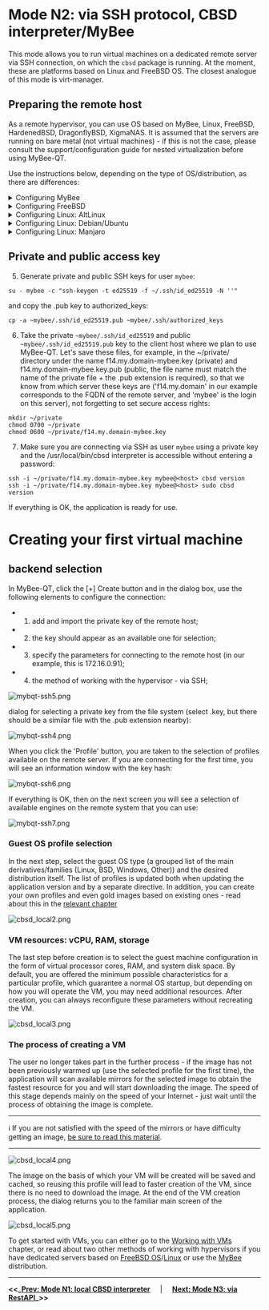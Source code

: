 # Mode N2: via SSH protocol, CBSD interpreter/MyBee

This mode allows you to run virtual machines on a dedicated remote server via SSH connection, on which the `cbsd` package is running. At the moment, these are platforms based on Linux and FreeBSD OS. The closest analogue of this mode is virt-manager.

## Preparing the remote host

As a remote hypervisor, you can use OS based on MyBee, Linux, FreeBSD, HardenedBSD, DragonflyBSD, XigmaNAS. It is assumed that the servers are running on bare metal (not virtual machines) - if this is not the case,
please consult the support/configuration guide for nested virtualization before using MyBee-QT.

Use the instructions below, depending on the type of OS/distribution, as there are differences:

<details>
  <summary>Configuring MyBee</summary>

1) Go to the MyBee console (in the browser via http://mybee-srv/shell/ or via SSH) and create a user via item '12)>[ Client SSH user: - ]<', on behalf of which the application will work with the hypervisor. As a rule, a password is not required for such a user in favor of
SSH keys, otherwise you will enter the password for each operation.

![mybqt-ssh1.png](https://myb.convectix.com/img/mybqt-ssh1.png?raw=true)

![mybqt-ssh2.png](https://myb.convectix.com/img/mybqt-ssh2.png?raw=true)

As a result of running the script, you will receive a "one-time" and expiring URL (24 hours), through which the MyBee-QT application can import a key to work with this MyBee instance.

![mybqt-ssh3.png](https://myb.convectix.com/img/mybqt-ssh3.png?raw=true)

:bangbang: | :Attention: the data via this URL allows access to Mybee, so keep the address secret and the sooner you use it - the better. After the first request to this URL or after 24 hours the link expires, so if you accidentally missed the link and you need to re-generate a new URL - use the above point '12'.
:---: | :---

2) Click 'CREATE' -> 'Import credential' in the application and use the URL obtained in step 1. At this point, the preparation for work is complete.

</details>


<details>
  <summary>Configuring FreeBSD</summary>

We are considering the option of setting up vanilla FreeBSD 14.2-RELEASE, immediately after installation.

1) The CBSD package and the corresponding dependencies must be installed on your system:

```
pkg install -y cbsd tmux
```

2) CBSD initialization:
```
/usr/local/cbsd/sudoexec/initenv /usr/local/cbsd/share/initenv.conf default_vs=1
```

3) Create a user (for example 'mybee') under which we will work. Don't forget to include it in the `cbsd` group on the question (Invite into other groups):
```
root@f14:~ # adduser
Username: mybee
Full name: mybee
Uid (Leave empty for default):
Login group [mybee]:
Login group is mybee. Invite mybee into other groups? []: cbsd
Login class [default]:
Shell (sh csh tcsh nologin) [sh]:
Home directory [/home/mybee]:
Home directory permissions (Leave empty for default):
Enable ZFS encryption? (yes/no) [no]:
Use password-based authentication? [yes]: no
Lock out the account after creation? [no]:
Username    : mybee
Password    : <disabled>
Full Name   : mybee
Uid         : 1002
ZFS dataset : zroot/home/mybee
Class       : 
Groups      : mybee cbsd
Home        : /home/mybee
Home Mode   : 
Shell       : /bin/sh
Locked      : no
OK? (yes/no) [yes]: yes
adduser: INFO: Successfully created ZFS dataset (zroot/home/mybee).
adduser: INFO: Successfully added (mybee) to the user database.
Add another user? (yes/no) [no]:
Goodbye!
root@f14:~ #
```

If you want to connect from an existing user, add it to the 'cbsd' group separately:
```
pw group mod cbsd -m mybee
```
, where `mybee` is your user login.

4) Your user must have permission to run the /usr/local/bin/cbsd interpreter as the 'root' user via sudo configuration.

To do this, create a file */usr/local/etc/sudoers.d/20_mybee* with the following contents:
```
Defaults     env_keep += "workdir DIALOG NOCOLOR CBSD_RNODE"
Cmnd_Alias   MYB_CBSD_CMD = /usr/local/bin/cbsd
mybee        ALL=(ALL) NOPASSWD:SETENV: MYB_CBSD_CMD
```
, where `mybee` is your user's login.

:bangbang: | :Warning: This setting gives the user 'sshuser' 'root' privileges on the host system via the /usr/local/bin interpreter!
:---: | :---

set the correct file permissions:

```
chmod 0400 /usr/local/etc/sudoers.d/20_mybee
```

</details>

<details>
  <summary>Configuring Linux: AltLinux</summary>

> All actions are performed as the privileged user `root` (or use sudo)

1) Installing CBSD and dependencies. Obtaining and initializing `CBSD` (CBSD on Linux is experimental and is temporarily distributed as a tarball):
```
apt-get install -y sudo bridge-utils edk2-ovmf psmisc make pax rsync sharutils libssh2 libelf libbsd qemu-system-x86 tmux dialog sqlite3 curl libcurl xorriso binutils coreutils nftables
```
```
useradd cbsd
[ ! -d /usr/local/bin ] && mkdir -p /usr/local/bin
cd /usr/local
wget https://convectix.com/DL/cbsd.tgz
tar xfz cbsd.tgz
rm -f cbsd.tgz
mv /usr/local/cbsd/bin/cbsd /usr/local/bin/cbsd
```

2) CBSD initialization:
```
/usr/local/cbsd/sudoexec/initenv /usr/local/cbsd/share/initenv.conf default_vs=1
```

3) Create a user (for example 'mybee') under which we will work. Don't forget to include it in the `cbsd` group:

```
useradd cbsd
usermod -a -G cbsd mybee
```
, where `mybee` is your user's login.

4) Your user must have permission to run the /usr/local/bin/cbsd interpreter as the 'root' user via sudo configuration. To do this, create a file */etc/sudoers.d/20_mybee* with the following contents:
```
Defaults     env_keep += "workdir DIALOG NOCOLOR CBSD_RNODE"
Cmnd_Alias   MYB_CBSD_CMD = /usr/local/bin/cbsd
mybee        ALL=(ALL) NOPASSWD:SETENV: MYB_CBSD_CMD
```
, where `mybee` is your user's login.

:bangbang: | :Warning: This setting gives user 'mybee' 'root' privileges on the host system via the /usr/local/bin interpreter!
:---: | :---

Set the correct file permissions:

```
chmod 0400 /etc/sudoers.d/20_cbsd
```

</details>

<details>
  <summary>Configuring Linux: Debian/Ubuntu</summary>

> All actions are performed as the privileged user `root` (or use sudo)

1) Installing CBSD and dependencies. Obtaining and initializing `CBSD` (CBSD on Linux is experimental and is temporarily distributed as a tarball):
```
apt install -y sudo uuid-runtime bridge-utils net-tools ovmf psmisc make pax rsync sharutils libssh2-1 libelf1 libbsd0 qemu-system-x86 tmux dialog sqlite3 curl libcurl4 xorriso nftables coreutils binutils
```
```
useradd cbsd
[ ! -d /usr/local/bin ] && mkdir -p /usr/local/bin
cd /usr/local
wget https://convectix.com/DL/cbsd.tgz
tar xfz cbsd.tgz
rm -f cbsd.tgz
mv /usr/local/cbsd/bin/cbsd /usr/local/bin/cbsd
```

2) CBSD initialization:
```
/usr/local/cbsd/sudoexec/initenv /usr/local/cbsd/share/initenv.conf default_vs=1
```

3) Create a user (for example 'mybee') under which we will work. Don't forget to include it in the `cbsd` group:

```
useradd cbsd
usermod -a -G cbsd mybee
```
, where `mybee` is your user's login.

4) Your user must have permission to run the /usr/local/bin/cbsd interpreter as the 'root' user via sudo configuration. To do this, create a file */etc/sudoers.d/20_mybee* with the following contents:
```
Defaults     env_keep += "workdir DIALOG NOCOLOR CBSD_RNODE"
Cmnd_Alias   MYB_CBSD_CMD = /usr/local/bin/cbsd
mybee        ALL=(ALL) NOPASSWD:SETENV: MYB_CBSD_CMD
```
, where `mybee` is your user's login.

:bangbang: | :Warning: This setting gives user 'mybee' 'root' privileges on the host system via the /usr/local/bin interpreter!
:---: | :---

Set the correct file permissions:

```
chmod 0400 /etc/sudoers.d/20_cbsd
```

</details>

<details>
  <summary>Configuring Linux: Manjaro</summary>


> All actions are performed as the privileged user `root` (or use sudo)

1) Installing CBSD and dependencies. Obtaining and initializing `CBSD` (CBSD on Linux is experimental and is temporarily distributed as a tarball):
```
pacman -S sudo bridge-utils bind net-tools ovmf psmisc make pax rsync sharutils libssh2 libelf libbsd qemu-system-x86 tmux dialog sqlite3 curl file xorriso cpio gnu-netcat binutils coreutils nftables
```
```
useradd cbsd
[ ! -d /usr/local/bin ] && mkdir -p /usr/local/bin
cd /usr/local
wget https://convectix.com/DL/cbsd.tgz
tar xfz cbsd.tgz
rm -f cbsd.tgz
mv /usr/local/cbsd/bin/cbsd /usr/local/bin/cbsd
```

2) CBSD initialization:
```
/usr/local/cbsd/sudoexec/initenv /usr/local/cbsd/share/initenv.conf default_vs=1
```

3) Create a user (for example 'mybee') under which we will work. Don't forget to include it in the `cbsd` group:

```
useradd cbsd
usermod -a -G cbsd mybee
```
, where `mybee` is your user's login.

4) Your user must have permission to run the /usr/local/bin/cbsd interpreter as the 'root' user via sudo configuration. To do this, create a file */etc/sudoers.d/20_mybee* with the following contents:
```
Defaults     env_keep += "workdir DIALOG NOCOLOR CBSD_RNODE"
Cmnd_Alias   MYB_CBSD_CMD = /usr/local/bin/cbsd
mybee        ALL=(ALL) NOPASSWD:SETENV: MYB_CBSD_CMD
```
, where `mybee` is your user's login.

:bangbang: | :Warning: This setting gives user 'mybee' 'root' privileges on the host system via the /usr/local/bin interpreter!
:---: | :---

Set the correct file permissions:

```
chmod 0400 /etc/sudoers.d/20_cbsd
```

</details>

## Private and public access key

5) Generate private and public SSH keys for user `mybee`:
```
su - mybee -c "ssh-keygen -t ed25519 -f ~/.ssh/id_ed25519 -N ''"
```

and copy the .pub key to authorized_keys:
```
cp -a ~mybee/.ssh/id_ed25519.pub ~mybee/.ssh/authorized_keys
```

6) Take the private `~mybee/.ssh/id_ed25519` and public `~mybee/.ssh/id_ed25519.pub` key to the client host where we plan to use MyBee-QT.
Let's save these files, for example, in the ~/private/ directory under the name f14.my.domain-mybee.key (private) and f14.my.domain-mybee.key.pub (public, the file name must match the name of the private file + the .pub extension is required), so that we know from which server these keys are ('f14.my.domain' in our example corresponds to the FQDN of the remote server, and 'mybee' is the login on this server), not forgetting to set secure access rights:
```
mkdir ~/private
chmod 0700 ~/private
chmod 0600 ~/private/f14.my.domain-mybee.key
```

7) Make sure you are connecting via SSH as user `mybee` using a private key and the /usr/local/bin/cbsd interpreter is accessible without entering a password:
```
ssh -i ~/private/f14.my.domain-mybee.key mybee@<host> cbsd version
ssh -i ~/private/f14.my.domain-mybee.key mybee@<host> sudo cbsd version
```

If everything is OK, the application is ready for use.


# Creating your first virtual machine

## backend selection

In MyBee-QT, click the [+] Create button and in the dialog box, use the following elements to configure the connection:

- 1) add and import the private key of the remote host;
- 2) the key should appear as an available one for selection;
- 3) specify the parameters for connecting to the remote host (in our example, this is 172.16.0.91);
- 4) the method of working with the hypervisor - via SSH;

![mybqt-ssh5.png](https://myb.convectix.com/img/mybqt-ssh5a.png?raw=true)

dialog for selecting a private key from the file system (select .key, but there should be a similar file with the .pub extension nearby):

![mybqt-ssh4.png](https://myb.convectix.com/img/mybqt-ssh4.png?raw=true)

When you click the 'Profile' button, you are taken to the selection of profiles available on the remote server. If you are connecting for the first time, you will see an information window with the key hash:

![mybqt-ssh6.png](https://myb.convectix.com/img/mybqt-ssh6.png?raw=true)

If everything is OK, then on the next screen you will see a selection of available engines on the remote system that you can use:

![mybqt-ssh7.png](https://myb.convectix.com/img/mybqt-ssh7.png?raw=true)

### Guest OS profile selection

In the next step, select the guest OS type (a grouped list of the main derivatives/families (Linux, BSD, Windows, Other)) and the desired distribution itself.
The list of profiles is updated both when updating the application version and by a separate directive. In addition, you can create your own profiles and even gold images based on existing ones - read about this in the [relevant chapter](profiles.md)

![cbsd_local2.png](https://myb.convectix.com/img/cbsd_local2.png?raw=true)

### VM resources: vCPU, RAM, storage

The last step before creation is to select the guest machine configuration in the form of virtual processor cores, RAM, and system disk space.
By default, you are offered the minimum possible characteristics for a particular profile, which guarantee a normal OS startup, but depending on how you will operate the VM,
you may need additional resources. After creation, you can always reconfigure these parameters without recreating the VM.

![cbsd_local3.png](https://myb.convectix.com/img/cbsd_local3.png?raw=true)

### The process of creating a VM

The user no longer takes part in the further process - if the image has not been previously warmed up (use the selected profile for the first time), the application will scan available mirrors for the selected image to obtain the fastest resource for you and will start downloading the image. The speed of this stage depends mainly on the speed of your Internet - just wait until the process of obtaining the image is complete.

---

:information_source: If you are not satisfied with the speed of the mirrors or have difficulty getting an image, [be sure to read this material](https://github.com/cbsd/mirrors).

---


![cbsd_local4.png](https://myb.convectix.com/img/cbsd_local4.png?raw=true)

The image on the basis of which your VM will be created will be saved and cached, so reusing this profile will lead to faster creation of the VM, since there is no need to download the image.
At the end of the VM creation process, the dialog returns you to the familiar main screen of the application.

![cbsd_local5.png](https://myb.convectix.com/img/cbsd_local5.png?raw=true)

To get started with VMs, you can either go to the [Working with VMs](myb-qt-vm.md) chapter, or read about two other methods of working with hypervisors if you have dedicated servers based on [FreeBSD OS](https://www.freebsd.org/)/[Linux](https://kernel.org/) or use the [MyBee](https://myb.convectix.com) distribution.


---

**<<_**__[Prev: Mode N1: local CBSD interpreter](myb-qt-cbsd-local.md)__ $~~~$ | $~~~$ __[Next: Mode N3: via RestAPI](myb-qt-cbsd-api.md)__**_>>**
